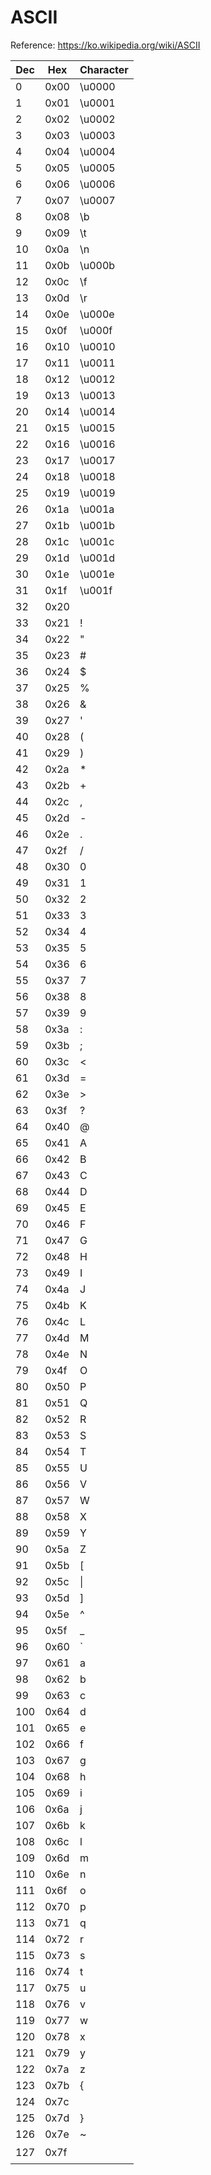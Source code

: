 # ASCII
Reference: https://ko.wikipedia.org/wiki/ASCII

|Dec|Hex|Character|
|--|---|--|
|0|0x00| \u0000|
|1|0x01| \u0001|
|2|0x02| \u0002|
|3|0x03| \u0003|
|4|0x04| \u0004|
|5|0x05| \u0005|
|6|0x06| \u0006|
|7|0x07| \u0007|
|8|0x08| \b|
|9|0x09| \t|
|10|0x0a| \n|
|11|0x0b| \u000b|
|12|0x0c| \f|
|13|0x0d| \r|
|14|0x0e| \u000e|
|15|0x0f| \u000f|
|16|0x10| \u0010|
|17|0x11| \u0011|
|18|0x12| \u0012|
|19|0x13| \u0013|
|20|0x14| \u0014|
|21|0x15| \u0015|
|22|0x16| \u0016|
|23|0x17| \u0017|
|24|0x18| \u0018|
|25|0x19| \u0019|
|26|0x1a| \u001a|
|27|0x1b| \u001b|
|28|0x1c| \u001c|
|29|0x1d| \u001d|
|30|0x1e| \u001e|
|31|0x1f| \u001f|
|32|0x20|  |
|33|0x21| !|
|34|0x22| \"|
|35|0x23| #|
|36|0x24| $|
|37|0x25| %|
|38|0x26| &|
|39|0x27| '|
|40|0x28| (|
|41|0x29| )|
|42|0x2a| *|
|43|0x2b| +|
|44|0x2c| ,|
|45|0x2d| -|
|46|0x2e| .|
|47|0x2f| /|
|48|0x30| 0|
|49|0x31| 1|
|50|0x32| 2|
|51|0x33| 3|
|52|0x34| 4|
|53|0x35| 5|
|54|0x36| 6|
|55|0x37| 7|
|56|0x38| 8|
|57|0x39| 9|
|58|0x3a| :|
|59|0x3b| ;|
|60|0x3c| <|
|61|0x3d| =|
|62|0x3e| >|
|63|0x3f| ?|
|64|0x40| @|
|65|0x41| A|
|66|0x42| B|
|67|0x43| C|
|68|0x44| D|
|69|0x45| E|
|70|0x46| F|
|71|0x47| G|
|72|0x48| H|
|73|0x49| I|
|74|0x4a| J|
|75|0x4b| K|
|76|0x4c| L|
|77|0x4d| M|
|78|0x4e| N|
|79|0x4f| O|
|80|0x50| P|
|81|0x51| Q|
|82|0x52| R|
|83|0x53| S|
|84|0x54| T|
|85|0x55| U|
|86|0x56| V|
|87|0x57| W|
|88|0x58| X|
|89|0x59| Y|
|90|0x5a| Z|
|91|0x5b| [|
|92|0x5c| \\|
|93|0x5d| ]|
|94|0x5e| ^|
|95|0x5f| _|
|96|0x60| `|
|97|0x61| a|
|98|0x62| b|
|99|0x63| c|
|100|0x64| d|
|101|0x65| e|
|102|0x66| f|
|103|0x67| g|
|104|0x68| h|
|105|0x69| i|
|106|0x6a| j|
|107|0x6b| k|
|108|0x6c| l|
|109|0x6d| m|
|110|0x6e| n|
|111|0x6f| o|
|112|0x70| p|
|113|0x71| q|
|114|0x72| r|
|115|0x73| s|
|116|0x74| t|
|117|0x75| u|
|118|0x76| v|
|119|0x77| w|
|120|0x78| x|
|121|0x79| y|
|122|0x7a| z|
|123|0x7b| {|
|124|0x7c| ||
|125|0x7d| }|
|126|0x7e| ~|
|127|0x7f| |
